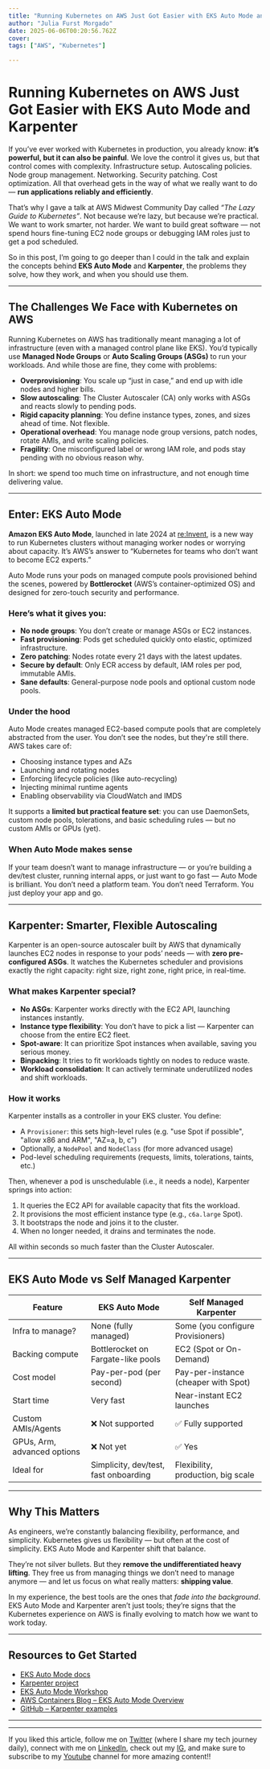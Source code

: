 ```yaml
---
title: "Running Kubernetes on AWS Just Got Easier with EKS Auto Mode and Karpenter"
author: "Julia Furst Morgado"
date: 2025-06-06T00:20:56.762Z
cover:
tags: ["AWS", "Kubernetes"]

---
```


# Running Kubernetes on AWS Just Got Easier with EKS Auto Mode and Karpenter

If you’ve ever worked with Kubernetes in production, you already know: **it’s powerful, but it can also be painful**. We love the control it gives us, but that control comes with complexity. Infrastructure setup. Autoscaling policies. Node group management. Networking. Security patching. Cost optimization. All that overhead gets in the way of what we really want to do — **run applications reliably and efficiently**.

That’s why I gave a talk at AWS Midwest Community Day called *“The Lazy Guide to Kubernetes”*. Not because we’re lazy, but because we’re practical. We want to work smarter, not harder. We want to build great software — not spend hours fine-tuning EC2 node groups or debugging IAM roles just to get a pod scheduled.

So in this post, I’m going to go deeper than I could in the talk and explain the concepts behind **EKS Auto Mode** and **Karpenter**, the problems they solve, how they work, and when you should use them.

---

## The Challenges We Face with Kubernetes on AWS

Running Kubernetes on AWS has traditionally meant managing a lot of infrastructure (even with a managed control plane like EKS). You’d typically use **Managed Node Groups** or **Auto Scaling Groups (ASGs)** to run your workloads. And while those are fine, they come with problems:

- **Overprovisioning**: You scale up “just in case,” and end up with idle nodes and higher bills.
- **Slow autoscaling**: The Cluster Autoscaler (CA) only works with ASGs and reacts slowly to pending pods.
- **Rigid capacity planning**: You define instance types, zones, and sizes ahead of time. Not flexible.
- **Operational overhead**: You manage node group versions, patch nodes, rotate AMIs, and write scaling policies.
- **Fragility**: One misconfigured label or wrong IAM role, and pods stay pending with no obvious reason why.

In short: we spend too much time on infrastructure, and not enough time delivering value.

---

## Enter: EKS Auto Mode

**Amazon EKS Auto Mode**, launched in late 2024 at [re:Invent](https://www.youtube.com/watch?v=a_aDPo9oTMo), is a new way to run Kubernetes clusters without managing worker nodes or worrying about capacity. It’s AWS’s answer to “Kubernetes for teams who don’t want to become EC2 experts.”

Auto Mode runs your pods on managed compute pools provisioned behind the scenes, powered by **Bottlerocket** (AWS’s container-optimized OS) and designed for zero-touch security and performance.

### Here’s what it gives you:

- **No node groups**: You don’t create or manage ASGs or EC2 instances.
- **Fast provisioning**: Pods get scheduled quickly onto elastic, optimized infrastructure.
- **Zero patching**: Nodes rotate every 21 days with the latest updates.
- **Secure by default**: Only ECR access by default, IAM roles per pod, immutable AMIs.
- **Sane defaults**: General-purpose node pools and optional custom node pools.

### Under the hood

Auto Mode creates managed EC2-based compute pools that are completely abstracted from the user. You don’t see the nodes, but they're still there. AWS takes care of:

- Choosing instance types and AZs
- Launching and rotating nodes
- Enforcing lifecycle policies (like auto-recycling)
- Injecting minimal runtime agents
- Enabling observability via CloudWatch and IMDS

It supports a **limited but practical feature set**: you can use DaemonSets, custom node pools, tolerations, and basic scheduling rules — but no custom AMIs or GPUs (yet).

### When Auto Mode makes sense

If your team doesn’t want to manage infrastructure — or you’re building a dev/test cluster, running internal apps, or just want to go fast — Auto Mode is brilliant. You don’t need a platform team. You don’t need Terraform. You just deploy your app and go.

---

## Karpenter: Smarter, Flexible Autoscaling

Karpenter is an open-source autoscaler built by AWS that dynamically launches EC2 nodes in response to your pods’ needs — with **zero pre-configured ASGs**. It watches the Kubernetes scheduler and provisions exactly the right capacity: right size, right zone, right price, in real-time.

### What makes Karpenter special?

- **No ASGs**: Karpenter works directly with the EC2 API, launching instances instantly.
- **Instance type flexibility**: You don’t have to pick a list — Karpenter can choose from the entire EC2 fleet.
- **Spot-aware**: It can prioritize Spot instances when available, saving you serious money.
- **Binpacking**: It tries to fit workloads tightly on nodes to reduce waste.
- **Workload consolidation**: It can actively terminate underutilized nodes and shift workloads.

### How it works

Karpenter installs as a controller in your EKS cluster. You define:

- A `Provisioner`: this sets high-level rules (e.g. "use Spot if possible", "allow x86 and ARM", "AZ=a, b, c")
- Optionally, a `NodePool` and `NodeClass` (for more advanced usage)
- Pod-level scheduling requirements (requests, limits, tolerations, taints, etc.)

Then, whenever a pod is unschedulable (i.e., it needs a node), Karpenter springs into action:

1. It queries the EC2 API for available capacity that fits the workload.
2. It provisions the most efficient instance type (e.g., `c6a.large` Spot).
3. It bootstraps the node and joins it to the cluster.
4. When no longer needed, it drains and terminates the node.

All within seconds so much faster than the Cluster Autoscaler.

---

## EKS Auto Mode vs Self Managed Karpenter

| Feature                        | EKS Auto Mode                              | Self Managed Karpenter                                  |
|-------------------------------|--------------------------------------------|--------------------------------------------|
| Infra to manage?              | None (fully managed)                       | Some (you configure Provisioners)          |
| Backing compute               | Bottlerocket on Fargate-like pools         | EC2 (Spot or On-Demand)                    |
| Cost model                    | Pay-per-pod (per second)                   | Pay-per-instance (cheaper with Spot)       |
| Start time                    | Very fast                                  | Near-instant EC2 launches                  |
| Custom AMIs/Agents            | ❌ Not supported                            | ✅ Fully supported                          |
| GPUs, Arm, advanced options   | ❌ Not yet                                  | ✅ Yes                                      |
| Ideal for                     | Simplicity, dev/test, fast onboarding      | Flexibility, production, big scale         |

---

## Why This Matters

As engineers, we’re constantly balancing flexibility, performance, and simplicity. Kubernetes gives us flexibility — but often at the cost of simplicity. EKS Auto Mode and Karpenter shift that balance.

They’re not silver bullets. But they **remove the undifferentiated heavy lifting**. They free us from managing things we don’t need to manage anymore — and let us focus on what really matters: **shipping value**.

In my experience, the best tools are the ones that *fade into the background*. EKS Auto Mode and Karpenter aren’t just tools; they’re signs that the Kubernetes experience on AWS is finally evolving to match how we want to work today.

---

## Resources to Get Started

- [EKS Auto Mode docs](https://docs.aws.amazon.com/eks/latest/userguide/auto-mode.html)
- [Karpenter project](https://karpenter.sh)
- [EKS Auto Mode Workshop](https://catalog.workshops.aws/eks-auto-mode/en-US)
- [AWS Containers Blog – EKS Auto Mode Overview](https://aws.amazon.com/blogs/containers/amazon-eks-auto-mode/)
- [GitHub – Karpenter examples](https://github.com/aws/karpenter)


---

***

If you liked this article, follow me on [Twitter](https://twitter.com/juliafmorgado) (where I share my tech journey daily), connect with me on [LinkedIn](https://www.linkedin.com/in/juliafmorgado/), check out my [IG](https://www.instagram.com/juliafmorgado/), and make sure to subscribe to my [Youtube](https://www.youtube.com/c/JuliaFMorgado) channel for more amazing content!!
